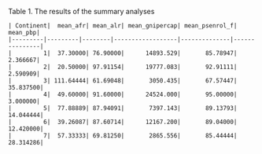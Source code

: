 Table 1. The results of the summary analyses    

    | Continent|  mean_afr| mean_alr| mean_gnipercap| mean_psenrol_f|  mean_pbp|
    |---------|---------|--------|------------------|--------------|---------------|
    |         1|  37.30000| 76.90000|      14893.529|       85.78947|  2.366667|
    |         2|  20.50000| 97.91154|      19777.083|       92.91111|  2.590909|
    |         3| 111.64444| 61.69048|       3050.435|       67.57447| 35.837500|
    |         4|  49.60000| 91.60000|      24524.000|       95.00000|  3.000000|
    |         5|  77.88889| 87.94091|       7397.143|       89.13793| 14.044444|
    |         6|  39.26087| 87.60714|      12167.200|       89.04000| 12.420000|
    |         7|  57.33333| 69.81250|       2865.556|       85.44444| 28.314286|


